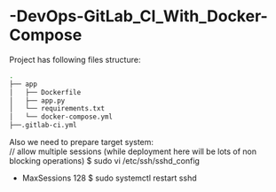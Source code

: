 # -DevOps-GitLab_CI_With_Docker-Compose
Project has following files structure:
```bash
.
├── app
│   ├── Dockerfile
│   ├── app.py
│   └── requirements.txt
│   └── docker-compose.yml
├──.gitlab-ci.yml
```

Also we need to prepare target system:  
// allow multiple sessions (while deployment here will be lots of non blocking operations)
$ sudo vi /etc/ssh/sshd_config 
- MaxSessions 128
$ sudo systemctl restart sshd
